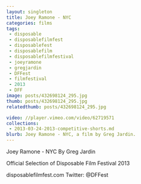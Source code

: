 ```yaml
---
layout: singleton
title: Joey Ramone - NYC
categories: films
tags:
 - disposable
 - disposablefilmfest
 - disposablefest
 - disposablefilm
 - disposablefilmfestival
 - joeyramone
 - gregjardin
 - DFFest
 - filmfestival
 - 2013
 - DFF
image: posts/432698124_295.jpg
thumb: posts/432698124_295.jpg
relatedthumb: posts/432698124_295.jpg

video: //player.vimeo.com/video/62719571
collections:
 - 2013-03-24-2013-competitive-shorts.md
blurb: Joey Ramone - NYC, a film by Greg Jardin.
---
```


Joey Ramone - NYC
By Greg Jardin

Official Selection of Disposable Film Festival 2013

disposablefilmfest.com
Twitter: @DFFest